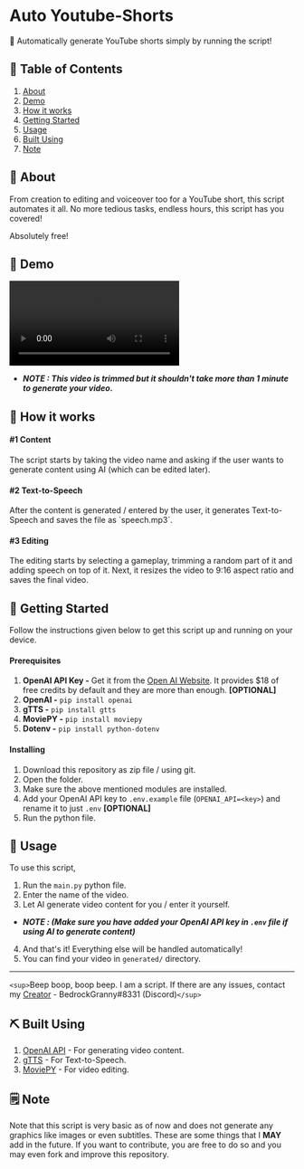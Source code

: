 # Auto Youtube-Shorts

🤖 Automatically generate YouTube shorts simply by running the script!

## 📝 Table of Contents

1. [About](#about)
2. [Demo](#demo)
3. [How it works](#working)
4. [Getting Started](#getting_started)
5. [Usage](#usage)
6. [Built Using](#built_using)
7. [Note](#note)

<h2 id="about">🧐 About</h2>

From creation to editing and voiceover too for a YouTube short, this script automates it all. No more tedious tasks, endless hours, this script has you covered!

Absolutely free!

<h2 id="demo">🎥 Demo</h2>

![Working](https://user-images.githubusercontent.com/88529771/236298905-5abe9905-f6ef-4cfb-859e-2c663ae2025a.mp4)

- ***NOTE : This video is trimmed but it shouldn't take more than 1 minute to generate your video.***

<h2 id="working">💭 How it works</h2>

<h4>#1 Content</h4>
The script starts by taking the video name and asking if the user wants to generate content using AI (which can be edited later).

<h4>#2 Text-to-Speech</h4>
After the content is generated / entered by the user, it generates Text-to-Speech and saves the file as `speech.mp3`.

<h4>#3 Editing</h4>
The editing starts by selecting a gameplay, trimming a random part of it and adding speech on top of it. Next, it resizes the video to 9:16 aspect ratio and saves the final video.

<h2 id="getting_started">🏁 Getting Started</h2>

Follow the instructions given below to get this script up and running on your device.

<h4>Prerequisites</h4>

1. **OpenAI API Key -** Get it from the [Open AI Website](https://platform.openai.com/account/api-keys). It provides $18 of free credits by default and they are more than enough. **[OPTIONAL]**
2. **OpenAI -** `pip install openai`
3. **gTTS -** `pip install gtts`
4. **MoviePY -** `pip install moviepy`
5. **Dotenv -** `pip install python-dotenv`

<h4>Installing</h4>

1. Download this repository as zip file / using git.
2. Open the folder.
3. Make sure the above mentioned modules are installed.
4. Add your OpenAI API key to `.env.example` file (`OPENAI_API=<key>`) and rename it to just `.env` **[OPTIONAL]**
5. Run the python file.

<h2 id="usage">🎈 Usage</h2>

To use this script,

1. Run the `main.py` python file.
2. Enter the name of the video.
3. Let AI generate video content for you / enter it yourself.

- ***NOTE : (Make sure you have added your OpenAI API key in `.env` file if using AI to generate content)***

4. And that's it! Everything else will be handled automatically!
5. You can find your video in `generated/` directory.

---

`<sup>`Beep boop, boop beep. I am a script. If there are any issues, contact my [Creator](https://github.com/Binary-Bytes) - BedrockGranny#8331 (Discord)`</sup>`

<h2 id="built_using">⛏️ Built Using</h2>

1. [OpenAI API](https://platform.openai.com/docs/api-reference) - For generating video content.
2. [gTTS](https://gtts.readthedocs.io/en/latest/) - For Text-to-Speech.
3. [MoviePY](https://zulko.github.io/moviepy/) - For video editing.

<h2 id="note">🗒️ Note</h2>

Note that this script is very basic as of now and does not generate any graphics like images or even subtitles. These are some things that I **MAY** add in the future. If you want to contribute, you are free to do so and you may even fork and improve this repository.